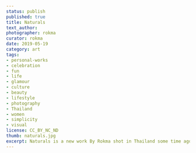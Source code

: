 ```yaml
---
status: publish
published: true
title: Naturals
text_author:
photographer: rokma
curator: rokma
date: 2019-05-19
category: art
tags:
- personal-works
- celebration
- fun
- life
- glamour
- culture
- beauty
- lifestyle
- photography
- Thailand
- women
- simplicity
- visual
license: CC_BY_NC_ND
thumb: naturals.jpg
excerpt: Naturals is a new work By Rokma shot in Thailand some time ago. Some say there is God guiding children. Surely they do express this ice cream moment beautifully...
---
```

